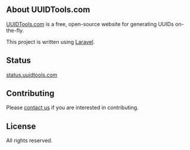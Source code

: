 ## About UUIDTools.com

[UUIDTools.com](https://www.uuidtools.com) is a free, open-source website for generating UUIDs on-the-fly.

This project is written using [Laravel](https://laravel.com/).

## Status

[status.uuidtools.com](https://status.uuidtools.com/)

## Contributing

Please [contact us](https://www.uuidtools.com/contact) if you are interested in contributing.

## License

All rights reserved.
